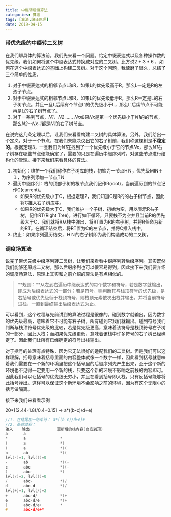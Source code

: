 ```yaml
---
title: 中缀转后缀算法
categories: 算法
tags: [算法,编译原理]
date: 2019-04-15 
---
```


### 带优先级的中缀转二叉树

在我们聊具体的算法前，我们先来看一个问题。给定中缀表达式以及各种操作数的优先级，我们如何将这个中缀表达式转换成对应的二叉树。比方说2 + 3 * 6 ，如何在这个中缀表达式的基础上构建二叉树。对于这个问题，我琢磨了很久，总结了三个简单的性质。

1. 对于中缀表达式的相邻节点L和R，如果L的优先级高于R，那么L一定是R的左孩子节点。
2. 对于中缀表达式的相邻节点L和R，如果L的优先级低于R，那么R一定是L的右子树节点。并且一旦L后续有个节点L‘的优先级小于L，那么L’后续节点不可能再是L的右子树节点了。
3. 对于一系列节点，<i>N1，N2 …… Nx</i>如果<i>Nx</i>是第一个优先级小于<i>N1</i>的的节点，那么<i>N2--Nx-1</i>都是<i>N1</i>的右子树节点。

在说完这几条定理以后，让我们来看看构建二叉树的具体算法。另外，我们给出一个定义，对于一个节点，在我们未能决议出它的右子树前，我们称这棵树是<b>不稳定的</b>。根据定理3，一旦我们为<i>N1</i>在找到了一个优先级小于它的节点<i>Nx</i>，那么<i>N1</i>右子树存在哪些节点便能确定了，需要的只是在遍历中缀序列时，对这些节点进行结构化的管理。接下来我们来看具体的算法。

1. 初始化：维护一个我们称作右子树库的栈，初始为一节点HＮ，优先级MIN＋１，为序列添加一节点TＮ
2. 遍历中缀序列：栈的顶部子树的根节点我们记作R(root)，当前遍历到的节点记作C(current)。
   - 如果R的优先级小于C，根据定理2，我们知道C是R的的右子树节点，因此将C推入右子树库中。
   - 如果R的优先级大于C，我们维护一个子树，初始为空，用以表示R右子树，记作RT(Right Tree)。进行如下循环，只要栈不为空并且当前R的优先级大于C，我们就将R从栈中弹出，将RT置为R的右子树，并将R任命为新的RT。在循环结束后，将RT置为C的左节点，并将C推入栈中。
3. 终止：如果序列遍历结束，ＨＮ的右子树即为我们构造成功的二叉树。



### 调度场算法

说完了带优先级中缀序列转二叉树，让我们来看看中缀序列转后缀序列。其实既然我们能够还原成二叉树，那么后缀序列也可以很容易得到，因此接下来我们要介绍的调度场算法，原理上其实和之前介绍的算法是有点相似的。

> **规则：**从左到右遍历中缀表达式的每个数字和符号，若是数字就输出，即成为后缀表达式的一部分；若是符号，则判断其与栈顶符号的优先级，是右括号或优先级低于栈顶符号，则栈顶元素依次出栈并输出，并将当前符号进栈，一直到最终输出后缀表达式为止。

可以看到，这个过程与先前讲到的算法过程是很像的。碰到数字就输出，因为数字的优先级最高，意味着它不可能有右子树，所有碰到它我们就输出。碰到符号我们判断与栈顶符号优先级的比较，若是优先级更高，意味着该符号是栈顶符号右子树的一部分，因此入栈；而如果优先级更低，意味着该栈中许多符号的右子树已经确定了。因此我们让所有已经确定的符号出栈输出。

对于括号的处理有点特殊，因为它无法很好的适配我们的二叉树。但是我们可以这样理解，括号意味着括号里面的内容整体就像一个数字一样，因此看到括号就意味着我们需要在一个新的环境里把这个括号里的后缀序列先产生出来，至于这个新的环境也不见得一定要用一个新的栈，只要这个新的环境不影响之前栈的内容即可。因此我们可以让括号的优先级无穷小，并且在看到括号即入栈，只有反括号能够将此括号弹出。这样可以保证这个新环境不会影响之前的环境，因为有这个无限小的括号做隔离。

接下来我们来看看示例

20*[(2.44-1.8)/0.4+0.15] -> a*((b-c)/d+e)

```c++
//1. 在结尾加一结束符： a*((b-c)/d+e)#
//2. 处理过程：
输入    输出            更新后的栈内容(自底到顶)
a       a
*       a               *
(       a               *(
(       a               *((
b       ab              *((
lvl(-)=1, lvl(()=0
-       ab              *((-
c       abc             *((-
)       abc-            *(
lvl(/)=2, lvl(()=0
/       abc-            *(/
d       abc-d           *(/
lvl(+)=1, lvl(/)=2
+       abc-d/          *(+
e       abc-d/e         *(+
)       abc-d/e+        *
#       abc-d/e+*
```





